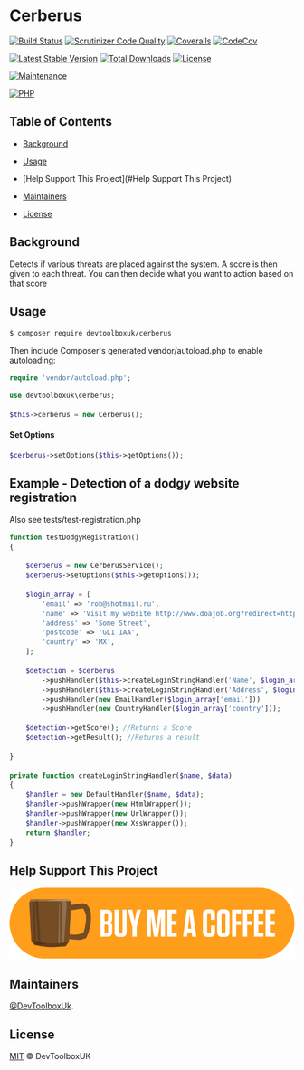 # Cerberus

[![Build Status](https://api.travis-ci.org/devtoolboxuk/cerberus.svg?branch=master)](https://travis-ci.org/devtoolboxuk/cerberus)
[![Scrutinizer Code Quality](https://img.shields.io/scrutinizer/g/devtoolboxuk/cerberus/master.svg?style=flat)](https://scrutinizer-ci.com/g/devtoolboxuk/cerberus/?branch=master)
[![Coveralls](https://coveralls.io/repos/github/devtoolboxuk/cerberus/badge.svg?branch=master)](https://coveralls.io/github/devtoolboxuk/cerberus?branch=master)
[![CodeCov](https://img.shields.io/codecov/c/github/devtoolboxuk/cerberus.svg?style=flat&logo=codecov)](https://codecov.io/gh/devtoolboxuk/cerberus)

[![Latest Stable Version](https://img.shields.io/packagist/v/devtoolboxuk/cerberus.svg?style=flat)](https://packagist.org/packages/devtoolboxuk/cerberus)
[![Total Downloads](https://img.shields.io/packagist/dt/devtoolboxuk/cerberus.svg?style=flat)](https://packagist.org/packages/devtoolboxuk/cerberus)
[![License](https://img.shields.io/packagist/l/devtoolboxuk/cerberus.svg?style=flat)](https://packagist.org/packages/devtoolboxuk/cerberus)

[![Maintenance](https://img.shields.io/maintenance/yes/2019.svg?style=flat)](https://github.com/DevToolBoxUk)

[![PHP](https://img.shields.io/packagist/php-v/devtoolboxuk/cerberus/dev-master.svg?style=plastic)](https://github.com/DevToolBoxUk)

## Table of Contents

- [Background](#Background)
- [Usage](#Usage)
- [Help Support This Project](#Help Support This Project)

- [Maintainers](#Maintainers)
- [License](#License)

## Background

Detects if various threats are placed against the system. A score is then given to each threat. You can then decide what you want to action based on that score

## Usage

```sh
$ composer require devtoolboxuk/cerberus
```

Then include Composer's generated vendor/autoload.php to enable autoloading:

```php
require 'vendor/autoload.php';
```

```php
use devtoolboxuk\cerberus;

$this->cerberus = new Cerberus();
```

#### Set Options
```php
$cerberus->setOptions($this->getOptions());
```

## Example - Detection of a dodgy website registration
Also see tests/test-registration.php

```php
function testDodgyRegistration()
{

    $cerberus = new CerberusService();
    $cerberus->setOptions($this->getOptions());

    $login_array = [
        'email' => 'rob@shotmail.ru',
        'name' => 'Visit my website http://www.doajob.org?redirect=https://www.google.com',
        'address' => 'Some Street',
        'postcode' => 'GL1 1AA',
        'country' => 'MX',
    ];

    $detection = $cerberus
        ->pushHandler($this->createLoginStringHandler('Name', $login_array['name']))
        ->pushHandler($this->createLoginStringHandler('Address', $login_array['address']))
        ->pushHandler(new EmailHandler($login_array['email']))
        ->pushHandler(new CountryHandler($login_array['country']));

    $detection->getScore(); //Returns a Score
    $detection->getResult(); //Returns a result

}

private function createLoginStringHandler($name, $data)
{
    $handler = new DefaultHandler($name, $data);
    $handler->pushWrapper(new HtmlWrapper());
    $handler->pushWrapper(new UrlWrapper());
    $handler->pushWrapper(new XssWrapper());
    return $handler;
}    

``` 

## Help Support This Project

[![Help Support This Project](https://raw.githubusercontent.com/devtoolboxuk/cerberus/master/assets/buy-me-a-coffee-button.png)](https://Ko-fi.com/devtoolboxuk)

## Maintainers

[@DevToolboxUk](https://github.com/DevToolBoxUk).


## License

[MIT](LICENSE) © DevToolboxUK
